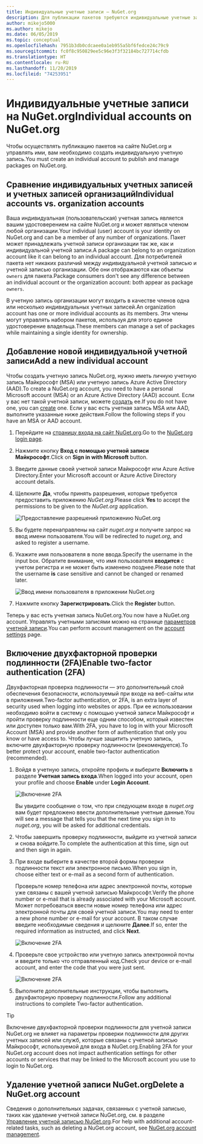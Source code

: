 ```yaml
---
title: Индивидуальные учетные записи — NuGet.org
description: Для публикации пакетов требуются индивидуальные учетные записи на сайте NuGet.org
author: mikejo5000
ms.author: mikejo
ms.date: 06/05/2019
ms.topic: conceptual
ms.openlocfilehash: 7951b3db0cdcaee0a1eb955a5bf6fedce24c79c9
ms.sourcegitcommit: fc0f8c950829ee5c96e3f3f32184bc727714cfdb
ms.translationtype: HT
ms.contentlocale: ru-RU
ms.lasthandoff: 11/20/2019
ms.locfileid: "74253951"
---
```

# <a name="individual-accounts-on-nugetorg"></a><span data-ttu-id="e4c79-103">Индивидуальные учетные записи на NuGet.org</span><span class="sxs-lookup"><span data-stu-id="e4c79-103">Individual accounts on NuGet.org</span></span>

<span data-ttu-id="e4c79-104">Чтобы осуществлять публикацию пакетов на сайте NuGet.org и управлять ими, вам необходимо создать индивидуальную учетную запись.</span><span class="sxs-lookup"><span data-stu-id="e4c79-104">You must create an individual account to publish and manage packages on NuGet.org.</span></span>

## <a name="individual-accounts-vs-organization-accounts"></a><span data-ttu-id="e4c79-105">Сравнение индивидуальных учетных записей и учетных записей организаций</span><span class="sxs-lookup"><span data-stu-id="e4c79-105">Individual accounts vs. organization accounts</span></span>

<span data-ttu-id="e4c79-106">Ваша индивидуальная (пользовательская) учетная запись является вашим удостоверением на сайте NuGet.org и может являться членом любой организации.</span><span class="sxs-lookup"><span data-stu-id="e4c79-106">Your individual (user) account is your identity on NuGet.org and can be a member of any number of organizations.</span></span> <span data-ttu-id="e4c79-107">Пакет может принадлежать учетной записи организации так же, как и индивидуальной учетной записи.</span><span class="sxs-lookup"><span data-stu-id="e4c79-107">A package can belong to an organization account like it can belong to an individual account.</span></span> <span data-ttu-id="e4c79-108">Для потребителей пакета нет никаких различий между индивидуальной учетной записью и учетной записью организации. Обе они отображаются как объекты `owners` для пакета.</span><span class="sxs-lookup"><span data-stu-id="e4c79-108">Package consumers don't see any difference between an individual account or the organization account: both appear as package `owners`.</span></span>

<span data-ttu-id="e4c79-109">В учетную запись организации могут входить в качестве членов одна или несколько индивидуальных учетных записей.</span><span class="sxs-lookup"><span data-stu-id="e4c79-109">An organization account has one or more individual accounts as its members.</span></span> <span data-ttu-id="e4c79-110">Эти члены могут управлять набором пакетов, используя для этого единое удостоверение владельца.</span><span class="sxs-lookup"><span data-stu-id="e4c79-110">These members can manage a set of packages while maintaining a single identity for ownership.</span></span>

## <a name="add-a-new-individual-account"></a><span data-ttu-id="e4c79-111">Добавление новой индивидуальной учетной записи</span><span class="sxs-lookup"><span data-stu-id="e4c79-111">Add a new individual account</span></span>

<span data-ttu-id="e4c79-112">Чтобы создать учетную запись NuGet.org, нужно иметь личную учетную запись Майкрософт (MSA) или учетную запись Azure Active Directory (AAD).</span><span class="sxs-lookup"><span data-stu-id="e4c79-112">To create a NuGet.org account, you need to have a personal Microsoft account (MSA) or an Azure Active Directory (AAD) account.</span></span> <span data-ttu-id="e4c79-113">Если у вас нет такой учетной записи, можете [создать](https://signup.live.com) ее.</span><span class="sxs-lookup"><span data-stu-id="e4c79-113">If you do not have one, you can [create](https://signup.live.com) one.</span></span> <span data-ttu-id="e4c79-114">Если у вас есть учетная запись MSA или AAD, выполните указанные ниже действия.</span><span class="sxs-lookup"><span data-stu-id="e4c79-114">Follow the following steps if you have an MSA or AAD account.</span></span>

1. <span data-ttu-id="e4c79-115">Перейдите на [страницу входа на сайт NuGet.org](https://www.nuget.org/users/account/LogOn).</span><span class="sxs-lookup"><span data-stu-id="e4c79-115">Go to the [NuGet.org login page](https://www.nuget.org/users/account/LogOn).</span></span>

1. <span data-ttu-id="e4c79-116">Нажмите кнопку **Вход с помощью учетной записи Майкрософт**.</span><span class="sxs-lookup"><span data-stu-id="e4c79-116">Click on **Sign in with Microsoft** button.</span></span>

1. <span data-ttu-id="e4c79-117">Введите данные своей учетной записи Майкрософт или Azure Active Directory.</span><span class="sxs-lookup"><span data-stu-id="e4c79-117">Enter your Microsoft account or Azure Active Directory account details.</span></span>

1. <span data-ttu-id="e4c79-118">Щелкните **Да**, чтобы принять разрешения, которые требуется предоставить приложению *NuGet.org*.</span><span class="sxs-lookup"><span data-stu-id="e4c79-118">Please click **Yes** to accept the permissions to be given to the *NuGet.org* application.</span></span>

   ![Предоставление разрешений приложению NuGet.org](media/nuget-org-permissions.png)

1. <span data-ttu-id="e4c79-120">Вы будете перенаправлены на сайт *nuget.org* и получите запрос на ввод имени пользователя.</span><span class="sxs-lookup"><span data-stu-id="e4c79-120">You will be redirected to *nuget.org*, and asked to register a username.</span></span>

1. <span data-ttu-id="e4c79-121">Укажите имя пользователя в поле ввода.</span><span class="sxs-lookup"><span data-stu-id="e4c79-121">Specify the username in the input box.</span></span> <span data-ttu-id="e4c79-122">Обратите внимание, что имя пользователя **вводится** с учетом регистра и не может быть изменено позднее.</span><span class="sxs-lookup"><span data-stu-id="e4c79-122">Please note that the username **is** case sensitive and cannot be changed or renamed later.</span></span>

   ![Ввод имени пользователя в приложении NuGet.org](media/nuget-org-register.png) 

1. <span data-ttu-id="e4c79-124">Нажмите кнопку **Зарегистрировать**.</span><span class="sxs-lookup"><span data-stu-id="e4c79-124">Click the **Register** button.</span></span>

<span data-ttu-id="e4c79-125">Теперь у вас есть учетная запись NuGet.org.</span><span class="sxs-lookup"><span data-stu-id="e4c79-125">You now have a NuGet.org account.</span></span> <span data-ttu-id="e4c79-126">Управлять учетными записями можно на странице [параметров учетной записи](https://www.nuget.org/account).</span><span class="sxs-lookup"><span data-stu-id="e4c79-126">You can perform account management on the [account settings](https://www.nuget.org/account) page.</span></span>

## <a name="enable-two-factor-authentication-2fa"></a><span data-ttu-id="e4c79-127">Включение двухфакторной проверки подлинности (2FA)</span><span class="sxs-lookup"><span data-stu-id="e4c79-127">Enable two-factor authentication (2FA)</span></span>

<span data-ttu-id="e4c79-128">Двухфакторная проверка подлинности — это дополнительный слой обеспечения безопасности, используемый при входе на веб-сайты или в приложения.</span><span class="sxs-lookup"><span data-stu-id="e4c79-128">Two-factor authentication, or 2FA, is an extra layer of security used when logging into websites or apps.</span></span> <span data-ttu-id="e4c79-129">При ее использовании необходимо войти в систему с помощью учетной записи Майкрософт и пройти проверку подлинности еще одним способом, который известен или доступен только вам.</span><span class="sxs-lookup"><span data-stu-id="e4c79-129">With 2FA, you have to log in with your Microsoft Account (MSA) and provide another form of authentication that only you know or have access to.</span></span> <span data-ttu-id="e4c79-130">Чтобы лучше защитить учетную запись, включите двухфакторную проверку подлинности (рекомендуется).</span><span class="sxs-lookup"><span data-stu-id="e4c79-130">To better protect your account, enable two-factor authentication (recommended).</span></span>

1. <span data-ttu-id="e4c79-131">Войдя в учетную запись, откройте профиль и выберите **Включить** в разделе **Учетная запись входа**.</span><span class="sxs-lookup"><span data-stu-id="e4c79-131">When logged into your account, open your profile and choose **Enable** under **Login Account**.</span></span>

   ![Включение 2FA](media/nuget-org-register-2fa.png)

   <span data-ttu-id="e4c79-133">Вы увидите сообщение о том, что при следующем входе в *nuget.org* вам будет предложено ввести дополнительные учетные данные.</span><span class="sxs-lookup"><span data-stu-id="e4c79-133">You will see a message that tells you that the next time you sign in to *nuget.org*, you will be asked for additional credentials.</span></span>

2. <span data-ttu-id="e4c79-134">Чтобы завершить проверку подлинности, выйдите из учетной записи и снова войдите.</span><span class="sxs-lookup"><span data-stu-id="e4c79-134">To complete the authentication at this time, sign out and then sign in again.</span></span>

3. <span data-ttu-id="e4c79-135">При входе выберите в качестве второй формы проверки подлинности текст или электронное письмо.</span><span class="sxs-lookup"><span data-stu-id="e4c79-135">When you sign in, choose either text or e-mail as a second form of authentication.</span></span>

   <span data-ttu-id="e4c79-136">Проверьте номер телефона или адрес электронной почты, которые уже связаны с вашей учетной записью Майкрософт.</span><span class="sxs-lookup"><span data-stu-id="e4c79-136">Verify the phone number or e-mail that is already associated with your Microsoft account.</span></span> <span data-ttu-id="e4c79-137">Может потребоваться ввести новые номер телефона или адрес электронной почты для своей учетной записи.</span><span class="sxs-lookup"><span data-stu-id="e4c79-137">You may need to enter a new phone number or e-mail for your account.</span></span> <span data-ttu-id="e4c79-138">В таком случае введите необходимые сведения и щелкните **Далее**.</span><span class="sxs-lookup"><span data-stu-id="e4c79-138">If so, enter the required information as instructed, and click **Next**.</span></span>

   ![Включение 2FA](media/nuget-org-sign-in-2fa.png)

4. <span data-ttu-id="e4c79-140">Проверьте свое устройство или учетную запись электронной почты и введите только что отправленный код.</span><span class="sxs-lookup"><span data-stu-id="e4c79-140">Check your device or e-mail account, and enter the code that you were just sent.</span></span>

   ![Включение 2FA](media/nuget-org-enter-code-2fa.png)

5. <span data-ttu-id="e4c79-142">Выполните дополнительные инструкции, чтобы выполнить двухфакторную проверку подлинности.</span><span class="sxs-lookup"><span data-stu-id="e4c79-142">Follow any additional instructions to complete Two-factor authentication.</span></span>

> [!Tip]
> <span data-ttu-id="e4c79-143">Включение двухфакторной проверки подлинности для учетной записи NuGet.org не влияет на параметры проверки подлинности для других учетных записей или служб, которые связаны с учетной записью Майкрософт, используемой для входа в NuGet.org.</span><span class="sxs-lookup"><span data-stu-id="e4c79-143">Enabling 2FA for your NuGet.org account does not impact authentication settings for other accounts or services that may be linked to the Microsoft account you use to login to NuGet.org.</span></span>

## <a name="delete-a-nugetorg-account"></a><span data-ttu-id="e4c79-144">Удаление учетной записи NuGet.org</span><span class="sxs-lookup"><span data-stu-id="e4c79-144">Delete a NuGet.org account</span></span>

<span data-ttu-id="e4c79-145">Сведения о дополнительных задачах, связанных с учетной записью, таких как удаление учетной записи NuGet.org, см. в разделе [Управление учетной записью NuGet.org](nuget-org-faq.md#nugetorg-account-management).</span><span class="sxs-lookup"><span data-stu-id="e4c79-145">For help with additional account-related tasks, such as deleting a NuGet.org account, see [NuGet.org account management](nuget-org-faq.md#nugetorg-account-management).</span></span>
